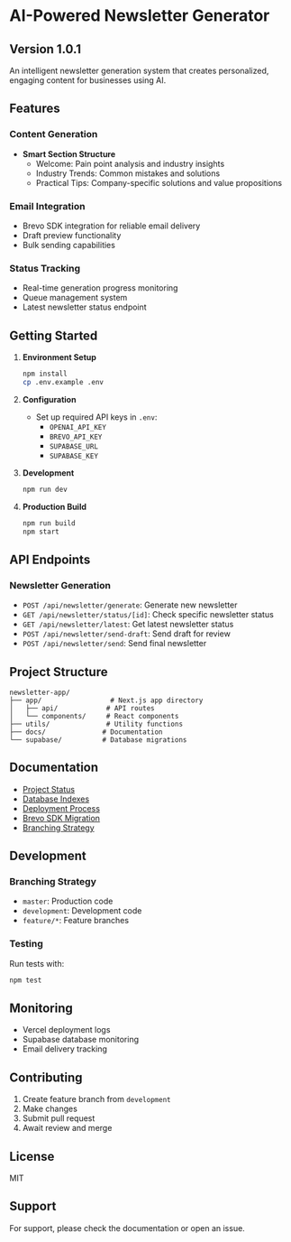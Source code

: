 # AI-Powered Newsletter Generator

## Version 1.0.1

An intelligent newsletter generation system that creates personalized, engaging content for businesses using AI.

## Features

### Content Generation
- **Smart Section Structure**
  - Welcome: Pain point analysis and industry insights
  - Industry Trends: Common mistakes and solutions
  - Practical Tips: Company-specific solutions and value propositions

### Email Integration
- Brevo SDK integration for reliable email delivery
- Draft preview functionality
- Bulk sending capabilities

### Status Tracking
- Real-time generation progress monitoring
- Queue management system
- Latest newsletter status endpoint

## Getting Started

1. **Environment Setup**
   ```bash
   npm install
   cp .env.example .env
   ```

2. **Configuration**
   - Set up required API keys in `.env`:
     - `OPENAI_API_KEY`
     - `BREVO_API_KEY`
     - `SUPABASE_URL`
     - `SUPABASE_KEY`

3. **Development**
   ```bash
   npm run dev
   ```

4. **Production Build**
   ```bash
   npm run build
   npm start
   ```

## API Endpoints

### Newsletter Generation
- `POST /api/newsletter/generate`: Generate new newsletter
- `GET /api/newsletter/status/[id]`: Check specific newsletter status
- `GET /api/newsletter/latest`: Get latest newsletter status
- `POST /api/newsletter/send-draft`: Send draft for review
- `POST /api/newsletter/send`: Send final newsletter

## Project Structure

```
newsletter-app/
├── app/                 # Next.js app directory
│   ├── api/            # API routes
│   └── components/     # React components
├── utils/              # Utility functions
├── docs/              # Documentation
└── supabase/          # Database migrations
```

## Documentation
- [Project Status](docs/PROJECT_STATUS.md)
- [Database Indexes](docs/DATABASE_INDEXES.md)
- [Deployment Process](docs/DEPLOYMENT_PROCESS.md)
- [Brevo SDK Migration](docs/BREVO_SDK_MIGRATION.md)
- [Branching Strategy](docs/BRANCHING.md)

## Development

### Branching Strategy
- `master`: Production code
- `development`: Development code
- `feature/*`: Feature branches

### Testing
Run tests with:
```bash
npm test
```

## Monitoring
- Vercel deployment logs
- Supabase database monitoring
- Email delivery tracking

## Contributing
1. Create feature branch from `development`
2. Make changes
3. Submit pull request
4. Await review and merge

## License
MIT

## Support
For support, please check the documentation or open an issue.
